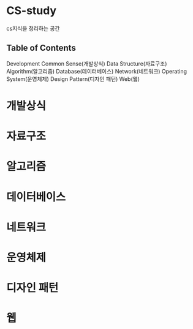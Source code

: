 # CS-study
cs지식을 정리하는 공간

## Table of Contents
Development Common Sense(개발상식)
Data Structure(자료구조)
Algorithm(알고리즘)
Database(데이터베이스)
Network(네트워크) 
Operating System(운영체제)
Design Pattern(디자인 패턴)
Web(웹)

# 개발상식

# 자료구조

# 알고리즘

# 데이터베이스

# 네트워크

# 운영체제

# 디자인 패턴

# 웹
